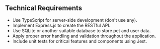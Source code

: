 ## Technical Requirements

* Use TypeScript for server-side development (don't use any).
* Implement Express.js to create the RESTful API.
* Use SQLite or another suitable database to store pet and user data.
* Apply proper error handling and validation throughout the application.
* Include unit tests for critical features and components using Jest.
